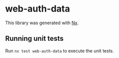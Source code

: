 # web-auth-data

This library was generated with [Nx](https://nx.dev).

## Running unit tests

Run `nx test web-auth-data` to execute the unit tests.

